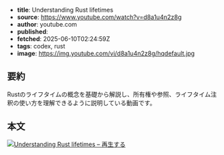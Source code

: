<!-- metadata -->
- **title**: Understanding Rust lifetimes
- **source**: https://www.youtube.com/watch?v=d8a1u4n2z8g
- **author**: youtube.com
- **published**: 
- **fetched**: 2025-06-10T02:24:59Z
- **tags**: codex, rust
- **image**: https://img.youtube.com/vi/d8a1u4n2z8g/hqdefault.jpg

## 要約
Rustのライフタイムの概念を基礎から解説し、所有権や参照、ライフタイム注釈の使い方を理解できるように説明している動画です。

## 本文
[![Understanding Rust lifetimes – 再生する](https://img.youtube.com/vi/d8a1u4n2z8g/hqdefault.jpg)](https://www.youtube.com/watch?v=d8a1u4n2z8g)
